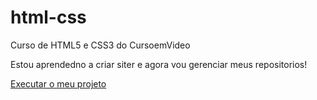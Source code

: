 # html-css
 Curso de HTML5 e CSS3 do CursoemVideo

Estou aprendedno a criar siter e agora vou gerenciar meus repositorios!

<a href="https://grecamalandro.github.io/html-css/desafios/desafio010/android.html">Executar o meu projeto</a>
